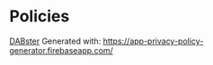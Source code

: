 # Policies

[DABster](/dabster/privacypolicy.md)
Generated with: https://app-privacy-policy-generator.firebaseapp.com/
